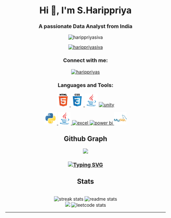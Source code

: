 <h1 align="center">Hi 👋, I'm S.Harippriya</h1>
<h3 align="center">A passionate Data Analyst from India</h3>

<p align="center"> <img src="https://komarev.com/ghpvc/?username=harippriyasiva&label=Profile%20views&color=0e75b6&style=flat" alt="harippriyasiva" /> </p>

<p align="center"> <a href="https://github.com/ryo-ma/github-profile-trophy"><img src="https://github-profile-trophy.vercel.app/?username=harippriyasiva" alt="harippriyasiva" /></a> </p>

<h3 align="center">Connect with me:</h3>
<p align="center">
<a href="https://www.linkedin.com/in/harippriyasivakumar/" target="blank"><img align="center" src="https://raw.githubusercontent.com/rahuldkjain/github-profile-readme-generator/master/src/images/icons/Social/linked-in-alt.svg" alt="harippriyas" height="30" width="40" /></a>
</p>

<h3 align="center">Languages and Tools:</h3>
<p align="center">  
   <a href="https://www.w3.org/html/" target="_blank" rel="noreferrer"> <img src="https://raw.githubusercontent.com/devicons/devicon/master/icons/html5/html5-original-wordmark.svg" alt="html5" width="40" height="40"/> </a> <a href="https://www.java.com" target="_blank" rel="noreferrer"> 
      <a href="https://www.w3schools.com/css/" target="_blank" rel="noreferrer"> <img src="https://raw.githubusercontent.com/devicons/devicon/master/icons/css3/css3-original-wordmark.svg" alt="css3" width="40" height="40"/> </a>
      <img src="https://raw.githubusercontent.com/devicons/devicon/master/icons/java/java-original.svg" alt="java" width="40" height="40"/> </a>  <a href="https://unity.com/" target="_blank" rel="noreferrer"> <img src="https://www.vectorlogo.zone/logos/unity3d/unity3d-icon.svg" alt="unity" width="40" height="40"/> </a>
<p align="center">
  <a href="https://www.python.org" target="blank" rel="noreferrer"> <img src="https://raw.githubusercontent.com/devicons/devicon/master/icons/python/python-original.svg" alt="python" width="40" height="40"/> </a>
  <a href="https://www.java.com" target="blank" rel="noreferrer"> <img src="https://raw.githubusercontent.com/devicons/devicon/master/icons/java/java-original.svg" alt="java" width="40" height="40"/> </a>
  <a href="https://www.microsoft.com/en-us/microsoft-365/excel" target="_blank" rel="noreferrer"> <img src="https://upload.wikimedia.org/wikipedia/commons/7/7f/Microsoft_Excel_2013-2019_logo.svg" alt="excel" width="40" height="40"/> </a>
  <a href="https://powerbi.microsoft.com/" target="blank" rel="noreferrer"> <img src="https://upload.wikimedia.org/wikipedia/commons/c/cf/New_Power_BI_Logo.svg" alt="power bi" width="40" height="40"/> </a>
  <a href="https://www.mysql.com/" target="blank" rel="noreferrer"> <img src="https://raw.githubusercontent.com/devicons/devicon/master/icons/mysql/mysql-original-wordmark.svg" alt="mysql" width="40" height="40"/>
  	<a href="https://img.shields.io/badge/Google%20Analytics-E37400?style=for-the-badge&logo=google%20analytics&logoColor=white">
  </a>
</p>
</p>


<div align=center>
   <!-- Section 6 - Github graph -->
    <h2 align="center"> Github Graph </h2>
   <img src="https://github-readme-activity-graph.vercel.app/graph?username=harippriyasiva&bg_color=130b10&color=c24cba&line=c59bc2&point=4e3b3b&area=true&hide_border=true">
</div>

<h3 align=center>
<a href="https://git.io/typing-svg"><img src="https://readme-typing-svg.demolab.com?font=Times+new+roman&weight=5000&size=28&duration=4000&pause=1000&color=7B1342&background=655CFF00&center=true&vCenter=true&random=false&width=435&lines=A+million+thanks+for+all+your+support;Visit+again!!" alt="Typing SVG" /></a>
</h3>


<div align=center>
   <!-- Section 5 - Github stats -->
    <h2 align="center"> Stats </h2>
<br>
<div align=center>
  <img width=400 src="https://github-readme-streak-stats-salesp07.vercel.app/?user=Harippriyasiva&count_private=true&theme=react&border_radius=10" alt="streak stats"/>
   <img width=400 src="https://github-readme-stats-salesp07.vercel.app/api?username=Harippriyasiva&count_private=true&show_icons=true&theme=react&rank_icon=github&border_radius=10" alt="readme stats" />
    <br/>
  <img width=400 src="https://github-readme-stats.vercel.app/api/top-langs/?username=Harippriyasiva&layout=compact"/>
  <img width=400  src="https://leetcard.jacoblin.cool/harippriyasiva?theme=dark&font=Antic%20Slab&ext=contest" alt="leetcode stats"> 
</div>
</div>
<hr/>
